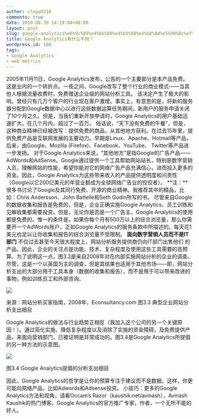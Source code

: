 ```yaml
---
author: cloga0216
comments: true
date: 2010-08-30 14:19:04+00:00
layout: post
slug: google-analytics%e6%9c%89%e4%bb%80%e4%b9%88%e4%b8%8d%e5%90%8c%ef%bc%9f
title: Google Analytics有什么不同？
wordpress_id: 168
tags:
- Google Analytics
- web metrics
---
```


2005年11月11日，Google Analytics发布，公告的一个主要部分是本产品免费。这是业内的一个转折点。一夜之间，Google改写了整个行业的商业模式——当其他人根据流量收费时，免费赠送企业级的网站分析工具。
该决定产生了极大的影响。曾经只有几万个客户的行业现在客户激增。事实上，有意思的是，将新的服务器分配到Google数据中心以进行这些数据运算任务期间，新用户的服务申请关闭了10个月之久。但是，当我们重新开放申请时，Google Analytics的用户基础迅速扩大，在几个月内，超过了一百万。
俗话说，“天下没有免费的午餐”，但是，这种商业精神已经被改写：提供免费的商品，从其他地方获利。在过去15年里，提供免费产品是互联网发展的主要动力。早期是Linux、Apache、Hotmail等产品，后来，由Google、Mozilla (Firefox)、Facebook、YouTube、 Twitter等产品进一步发扬。
对于Google Analytics来说，“其他地方”是指Google的广告产品——AdWords和AdSense。Google通过提供一个工具帮助网站站长，特别是数字营销人员，理解网站的性能，希望你能对它的网络广告产品充满信心，进而投入更多的资金。因此，Google Analytics为这些带来收入的产品提供透明度和问责性（Google以它200亿美元的年营业额成为全球网络广告业的佼佼者）。
**注：**很多书讨论了Google及其同行免费、开源的商业精神。我推荐其中的精品，比如：Chris Andersson、John Battelle和Seth Godin所写的书。
尽管来自Google的数据收集和报告是免费的，但是，企业正确实施Google Analytics、员工训练和见解收集都需要投资。但是，无论你是否是一个广告主，Google Analytics的使用都是免费的。惟一的条件是，如果你每个月有500万以上的综合浏览量，那么你需要开一个AdWords账户，正如Google Analytics的服务条款中所描述的。每天花1美元也足以让你收集和报告的综合浏览量不受限制。
**面向数字营销人员而不是IT部门**
不仅过去甚至今天很大程度上，网站分析服务提供商仍向IT部门出售他们
的产品。因此，企业的关注点是功能、技术、复杂程度及使用这些工具需要的高预算。为了说明这一点，图3.3是来自2008年对在内部实施网站分析的企业的调查。尽管，这是一个以英国为主的调查，但是其结果也适用于其他市场——即，网站分析支出的大部分用于工具本身（数据的收集和报告），而不是用于可以带来改进的事物，例如训练员工和外部咨询。




[![](http://www.cloga.info/wp-content/uploads/2010/08/3-3.jpg)](http://www.cloga.info/wp-content/uploads/2010/08/3-3.jpg)[](http://www.cloga.info/wp-content/uploads/2010/08/3-4.jpg)




来源：网站分析买家指南，2008年，Econsultancy.com
图3.3 典型企业网站分析支出细目


Google Analytics的做法与行业趋势正相反（我加入这个公司的另一个关键原因！）。通过简化实施、降低复杂程度以及消除了实施的资金障碍，及免费提供产品，来面向营销部门，已被证明是非常成功的。图3.4是Google Analytics所提倡的另一种方法的示意图。 


[![](http://www.cloga.info/wp-content/uploads/2010/08/3-4.jpg)](http://www.cloga.info/wp-content/uploads/2010/08/3-4.jpg)




图3.4 Google Analytics提倡的分析支出细目


因此，Google Analytics的哲学是让你的预算专注于建议而不是数据。这样，你更可能向网络产品，比如Adwords和Adsense投资。
小技巧：更多的Google Analytics方法和视角，请看Occam’s Razor（kaushik.net/avinash），Avinash Kaushik的热门博客，Google Analytics的官方推广专家，作者，一个无所不能的好人。
